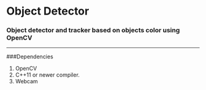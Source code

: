 # Object Detector
### Object detector and tracker based on objects color using OpenCV
---
###Dependencies

1. OpenCV
1. C++11 or newer compiler.
2. Webcam
